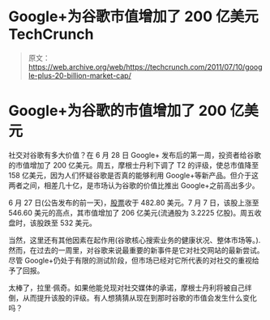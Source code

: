 # Google+为谷歌市值增加了 200 亿美元 TechCrunch

> 原文：<https://web.archive.org/web/https://techcrunch.com/2011/07/10/google-plus-20-billion-market-cap/>

# Google+为谷歌的市值增加了 200 亿美元

社交对谷歌有多大价值？在 6 月 28 日 Google+ 发布后的第一周，投资者给谷歌的市值增加了 200 亿美元。周五，摩根士丹利下调了 T2 的评级，使总市值降至 158 亿美元，因为人们怀疑谷歌是否真的能够利用 Google+等新产品。但介于这两者之间，相差几十亿，是市场认为谷歌的价值比推出 Google+之前高出多少。

6 月 27 日(公告发布的前一天)，[股票](https://web.archive.org/web/20230205025119/http://www.google.com/finance?q=goog)收于 482.80 美元。7 月 7 日，该股上涨至 546.60 美元的高点，其市值增加了 206 亿美元(流通股为 3.2225 亿股)。周五收盘时，该股跌至 532 美元。

当然，这里还有其他因素在起作用(谷歌核心搜索业务的健康状况、整体市场等。).然而，在过去的一周里，对谷歌来说最重要的新事件是它对社交网站的最新尝试。尽管 Google+仍处于有限的测试阶段，但市场已经对它所代表的对社交的重视给予了回报。

太棒了，拉里·佩奇。如果他能兑现对社交媒体的承诺，摩根士丹利将被自己绊倒，从而提升该股的评级。有人想猜猜从现在到那时谷歌的市值会发生什么变化吗？